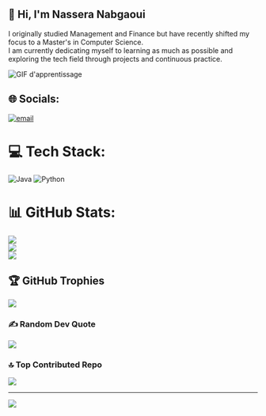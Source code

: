 ## 👋 Hi, I'm Nassera Nabgaoui
I originally studied Management and Finance but have recently shifted my focus to a Master's in Computer Science.  
I am currently dedicating myself to learning as much as possible and exploring the tech field through projects and continuous practice.


![GIF d'apprentissage](https://i.pinimg.com/originals/bf/16/a0/bf16a028b29a65eebd7241df947bfffe.gif) 

## 🌐 Socials:
[![email](https://img.shields.io/badge/Email-D14836?logo=gmail&logoColor=white)](mailto:nasseranabgaoui@gmail.com) 

# 💻 Tech Stack:
![Java](https://img.shields.io/badge/java-%23ED8B00.svg?style=for-the-badge&logo=openjdk&logoColor=white) ![Python](https://img.shields.io/badge/python-3670A0?style=for-the-badge&logo=python&logoColor=ffdd54)
# 📊 GitHub Stats:
![](https://github-readme-stats.vercel.app/api?username=nasseranabgaoui&theme=dark&hide_border=false&include_all_commits=false&count_private=false)<br/>
![](https://nirzak-streak-stats.vercel.app/?user=nasseranabgaoui&theme=dark&hide_border=false)<br/>
![](https://github-readme-stats.vercel.app/api/top-langs/?username=nasseranabgaoui&theme=dark&hide_border=false&include_all_commits=false&count_private=false&layout=compact)

## 🏆 GitHub Trophies
![](https://github-profile-trophy.vercel.app/?username=nasseranabgaoui&theme=radical&no-frame=false&no-bg=true&margin-w=4)

### ✍️ Random Dev Quote
![](https://quotes-github-readme.vercel.app/api?type=horizontal&theme=radical)

### 🔝 Top Contributed Repo
![](https://github-contributor-stats.vercel.app/api?username=nasseranabgaoui&limit=5&theme=dark&combine_all_yearly_contributions=true)

---
[![](https://visitcount.itsvg.in/api?id=nasseranabgaoui&icon=0&color=0)](https://visitcount.itsvg.in)

<!-- Proudly created with GPRM ( https://gprm.itsvg.in ) -->

